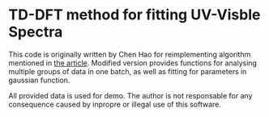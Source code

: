 # TD-DFT method for fitting UV-Visble Spectra

This code is originally written by Chen Hao for reimplementing algorithm mentioned in [the article](http://dx.doi.org/10.1016/j.theochem.2010.04.038). Modified version provides functions for analysing multiple groups of data in one batch, as well as fitting for parameters in gaussian function.

All provided data is used for demo. The author is not responsable for any consequence caused by inpropre or illegal use of this software.
